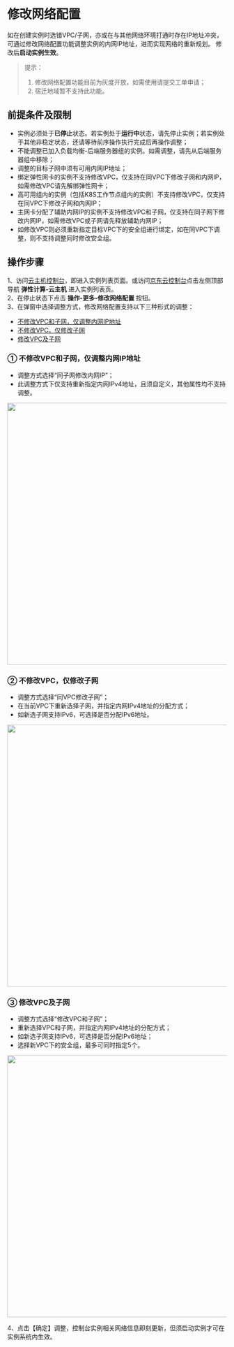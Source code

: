 # 修改网络配置

如在创建实例时选错VPC/子网，亦或在与其他网络环境打通时存在IP地址冲突，可通过修改网络配置功能调整实例的内网IP地址，进而实现网络的重新规划。
修改后**启动实例生效**。<br>

>提示：<br>
>1. 修改网络配置功能目前为灰度开放，如需使用请提交工单申请；<br>
>2. 宿迁地域暂不支持此功能。

## 前提条件及限制
* 实例必须处于**已停止**状态。若实例处于**运行中**状态，请先停止实例；若实例处于其他非稳定状态，还请等待前序操作执行完成后再操作调整；
* 不能调整已加入负载均衡-后端服务器组的实例。如需调整，请先从后端服务器组中移除；
* 调整的目标子网中须有可用内网IP地址；
* 绑定弹性网卡的实例不支持修改VPC，仅支持在同VPC下修改子网和内网IP，如需修改VPC请先解绑弹性网卡；
* 高可用组内的实例（包括K8S工作节点组内的实例）不支持修改VPC，仅支持在同VPC下修改子网和内网IP；
* 主网卡分配了辅助内网IP的实例不支持修改VPC和子网，仅支持在同子网下修改内网IP，如需修改VPC或子网请先释放辅助内网IP；
* 如修改VPC则必须重新指定目标VPC下的安全组进行绑定，如在同VPC下调整，则不支持调整同时修改安全组。

## 操作步骤
1、访问[云主机控制台](https://cns-console.jdcloud.com/host/compute/list)，即进入实例列表页面。或访问[京东云控制台](https://console.jdcloud.com)点击左侧顶部导航 **弹性计算-云主机** 进入实例列表页。<br>
2、在停止状态下点击 **操作-更多-修改网络配置** 按钮。<br>
3、在弹窗中选择调整方式，修改网络配置支持以下三种形式的调整：

* [不修改VPC和子网，仅调整内网IP地址](Modify-VPC-Attribute#user-content-method1)
* [不修改VPC，仅修改子网](Modify-VPC-Attribute#user-content-Method2)
* [修改VPC及子网](Modify-VPC-Attribute#user-content-Method3)

### <div id="user-content-method1">① 不修改VPC和子网，仅调整内网IP地址</div>
* 调整方式选择“同子网修改内网IP”；<br>
* 此调整方式下仅支持重新指定内网IPv4地址，且须自定义，其他属性均不支持调整。<br>

<div align="center"><img src="https://img1.jcloudcs.com/cn/image/vm/iv-modifyvpc1.png" width="600"></div>

<div id="user-content-method2"></div>

### ② 不修改VPC，仅修改子网
* 调整方式选择“同VPC修改子网”；<br>
* 在当前VPC下重新选择子网，并指定内网IPv4地址的分配方式；<br>
* 如新选子网支持IPv6，可选择是否分配IPv6地址。<br>

<div align="center"><img src="https://img1.jcloudcs.com/cn/image/vm/iv-modifyvpc2.png" width="600"></div>

<div id="user-content-method3"></div>

### ③ 修改VPC及子网
* 调整方式选择“修改VPC和子网”；<br>
* 重新选择VPC和子网，并指定内网IPv4地址的分配方式；<br>
* 如新选子网支持IPv6，可选择是否分配IPv6地址；<br>
* 选择新VPC下的安全组，最多可同时指定5个。

<div align="center"><img src="https://img1.jcloudcs.com/cn/image/vm/iv-modifyvpc3.png" width="600"></div>

4、点击【确定】调整，控制台实例相关网络信息即刻更新，但须启动实例才可在实例系统内生效。

